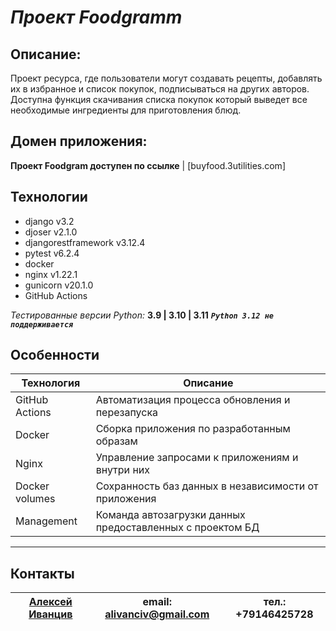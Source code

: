 # *Проект Foodgramm*

## Описание:

Проект ресурса, где пользователи могут создавать рецепты, добавлять их в избранное и список покупок, подписываться на других авторов. Доступна функция скачивания списка покупок который выведет все необходимые ингредиенты для приготовления блюд.

## Домен приложения:

**Проект Foodgram доступен по ссылке** | [buyfood.3utilities.com]


## Технологии
 - django v3.2
 - djoser v2.1.0
 - djangorestframework v3.12.4
 - pytest v6.2.4
 - docker
 - nginx v1.22.1
 - gunicorn v20.1.0
 - GitHub Actions

*Тестированные версии Python:*  **3.9  | 3.10 | 3.11**
***`Python 3.12 не поддерживается`***

## Особенности
| Технология | Описание |
| ------ | ------ |
| GitHub Actions | Автоматизация процесса обновления и перезапуска |
| Docker | Сборка приложения по разработанным образам |
| Nginx | Управление запросами к приложениям и внутри них |
| Docker volumes | Сохранность баз данных в независимости от приложения |
| Management | Команда автозагрузки данных предоставленных с проектом БД |

---
## Контакты
 [Алексей Иванцив](https://github.com/alivanciv) | email: alivanciv@gmail.com |тел.: +79146425728
 ------ | ------ |------  